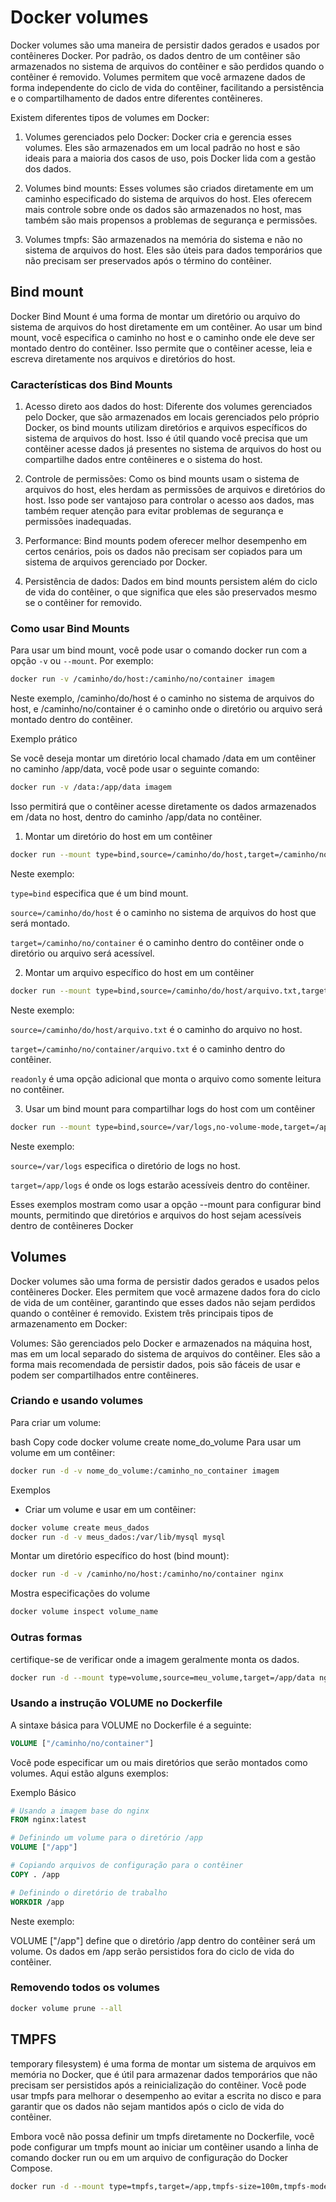 # Docker volumes

Docker volumes são uma maneira de persistir dados gerados e usados por contêineres Docker. Por padrão, os dados dentro de um contêiner são armazenados no sistema de arquivos do contêiner e são perdidos quando o contêiner é removido. Volumes permitem que você armazene dados de forma independente do ciclo de vida do contêiner, facilitando a persistência e o compartilhamento de dados entre diferentes contêineres.

Existem diferentes tipos de volumes em Docker:

1. Volumes gerenciados pelo Docker: Docker cria e gerencia esses volumes. Eles são armazenados em um local padrão no host e são ideais para a maioria dos casos de uso, pois Docker lida com a gestão dos dados.

2. Volumes bind mounts: Esses volumes são criados diretamente em um caminho especificado do sistema de arquivos do host. Eles oferecem mais controle sobre onde os dados são armazenados no host, mas também são mais propensos a problemas de segurança e permissões.

3. Volumes tmpfs: São armazenados na memória do sistema e não no sistema de arquivos do host. Eles são úteis para dados temporários que não precisam ser preservados após o término do contêiner.

## Bind mount

Docker Bind Mount é uma forma de montar um diretório ou arquivo do sistema de arquivos do host diretamente em um contêiner. Ao usar um bind mount, você especifica o caminho no host e o caminho onde ele deve ser montado dentro do contêiner. Isso permite que o contêiner acesse, leia e escreva diretamente nos arquivos e diretórios do host.

### Características dos Bind Mounts

1. Acesso direto aos dados do host: Diferente dos volumes gerenciados pelo Docker, que são armazenados em locais gerenciados pelo próprio Docker, os bind mounts utilizam diretórios e arquivos específicos do sistema de arquivos do host. Isso é útil quando você precisa que um contêiner acesse dados já presentes no sistema de arquivos do host ou compartilhe dados entre contêineres e o sistema do host.

2. Controle de permissões: Como os bind mounts usam o sistema de arquivos do host, eles herdam as permissões de arquivos e diretórios do host. Isso pode ser vantajoso para controlar o acesso aos dados, mas também requer atenção para evitar problemas de segurança e permissões inadequadas.

3. Performance: Bind mounts podem oferecer melhor desempenho em certos cenários, pois os dados não precisam ser copiados para um sistema de arquivos gerenciado por Docker.

4. Persistência de dados: Dados em bind mounts persistem além do ciclo de vida do contêiner, o que significa que eles são preservados mesmo se o contêiner for removido.

### Como usar Bind Mounts

Para usar um bind mount, você pode usar o comando docker run com a opção `-v` ou `--mount`. Por exemplo:

```bash
docker run -v /caminho/do/host:/caminho/no/container imagem
```

Neste exemplo, /caminho/do/host é o caminho no sistema de arquivos do host, e /caminho/no/container é o caminho onde o diretório ou arquivo será montado dentro do contêiner.

Exemplo prático

Se você deseja montar um diretório local chamado /data em um contêiner no caminho /app/data, você pode usar o seguinte comando:

```bash
docker run -v /data:/app/data imagem
```

Isso permitirá que o contêiner acesse diretamente os dados armazenados em /data no host, dentro do caminho /app/data no contêiner.

1. Montar um diretório do host em um contêiner

```bash
docker run --mount type=bind,source=/caminho/do/host,target=/caminho/no/container imagem
```

Neste exemplo:

`type=bind` especifica que é um bind mount.

`source=/caminho/do/host` é o caminho no sistema de arquivos do host que será montado.

`target=/caminho/no/container` é o caminho dentro do contêiner onde o diretório ou arquivo será acessível.

2. Montar um arquivo específico do host em um contêiner

```bash
docker run --mount type=bind,source=/caminho/do/host/arquivo.txt,target=/caminho/no/container/arquivo.txt,readonly imagem
```

Neste exemplo:

`source=/caminho/do/host/arquivo.txt` é o caminho do arquivo no host.

`target=/caminho/no/container/arquivo.txt` é o caminho dentro do contêiner.

`readonly` é uma opção adicional que monta o arquivo como somente leitura no contêiner.

3. Usar um bind mount para compartilhar logs do host com um contêiner

```bash
docker run --mount type=bind,source=/var/logs,no-volume-mode,target=/app/logs imagem
```

Neste exemplo:

`source=/var/logs` especifica o diretório de logs no host.

`target=/app/logs` é onde os logs estarão acessíveis dentro do contêiner.

Esses exemplos mostram como usar a opção --mount para configurar bind mounts, permitindo que diretórios e arquivos do host sejam acessíveis dentro de contêineres Docker

## Volumes

Docker volumes são uma forma de persistir dados gerados e usados pelos contêineres Docker. Eles permitem que você armazene dados fora do ciclo de vida de um contêiner, garantindo que esses dados não sejam perdidos quando o contêiner é removido. Existem três principais tipos de armazenamento em Docker:

Volumes: São gerenciados pelo Docker e armazenados na máquina host, mas em um local separado do sistema de arquivos do contêiner. Eles são a forma mais recomendada de persistir dados, pois são fáceis de usar e podem ser compartilhados entre contêineres.

### Criando e usando volumes
Para criar um volume:

bash
Copy code
docker volume create nome_do_volume
Para usar um volume em um contêiner:

```bash
docker run -d -v nome_do_volume:/caminho_no_container imagem
```

Exemplos

- Criar um volume e usar em um contêiner:

```bash
docker volume create meus_dados
docker run -d -v meus_dados:/var/lib/mysql mysql
```

Montar um diretório específico do host (bind mount):

```bash
docker run -d -v /caminho/no/host:/caminho/no/container nginx
```

Mostra especificações do volume

```bash
docker volume inspect volume_name
```


### Outras formas

certifique-se de verificar onde a imagem geralmente monta os dados.

```bash
docker run -d --mount type=volume,source=meu_volume,target=/app/data nginx

```

### Usando a instrução VOLUME no Dockerfile

A sintaxe básica para VOLUME no Dockerfile é a seguinte:

```dockerfile
VOLUME ["/caminho/no/container"]
```

Você pode especificar um ou mais diretórios que serão montados como volumes. Aqui estão alguns exemplos:

Exemplo Básico

```dockerfile
# Usando a imagem base do nginx
FROM nginx:latest

# Definindo um volume para o diretório /app
VOLUME ["/app"]

# Copiando arquivos de configuração para o contêiner
COPY . /app

# Definindo o diretório de trabalho
WORKDIR /app
```

Neste exemplo:

VOLUME ["/app"] define que o diretório /app dentro do contêiner será um volume.
Os dados em /app serão persistidos fora do ciclo de vida do contêiner.

### Removendo todos os volumes

```bash
docker volume prune --all
```

## TMPFS

temporary filesystem) é uma forma de montar um sistema de arquivos em memória no Docker, que é útil para armazenar dados temporários que não precisam ser persistidos após a reinicialização do contêiner. Você pode usar tmpfs para melhorar o desempenho ao evitar a escrita no disco e para garantir que os dados não sejam mantidos após o ciclo de vida do contêiner.

Embora você não possa definir um tmpfs diretamente no Dockerfile, você pode configurar um tmpfs mount ao iniciar um contêiner usando a linha de comando docker run ou em um arquivo de configuração do Docker Compose.

```bash
docker run -d --mount type=tmpfs,target=/app,tmpfs-size=100m,tmpfs-mode=1777 nginx
```
